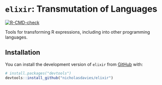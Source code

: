 
<!-- README.md is generated from README.Rmd. Please edit that file -->

# `elixir`: Transmutation of Languages

<!-- badges: start -->

[![R-CMD-check](https://github.com/nicholasdavies/elixir/actions/workflows/R-CMD-check.yaml/badge.svg)](https://github.com/nicholasdavies/elixir/actions/workflows/R-CMD-check.yaml)
<!-- badges: end -->

Tools for transforming R expressions, including into other programming
languages.

## Installation

You can install the development version of `elixir` from
[GitHub](https://github.com/) with:

``` r
# install.packages("devtools")
devtools::install_github("nicholasdavies/elixir")
```
